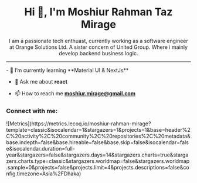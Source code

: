<h1 align="center">Hi 👋, I'm Moshiur Rahman Taz Mirage</h1>
<p align="center">I am a passionate tech enthuast, currently working as a software engineer at Orange Solutions Ltd. A sister concern of United Group. Where i mainly develop backend business logic.</p>
<hr />
- 🌱 I’m currently learning **Material UI & NextJs**

- 💬 Ask me about **react**

- 📫 How to reach me **moshiur.mirage@gmail.com**

<h3 align="left">Connect with me:</h3>
<p align="left">
</p>
![Metrics](https://metrics.lecoq.io/moshiur-rahman-mirage?template=classic&isocalendar=1&stargazers=1&projects=1&base=header%2C%20activity%2C%20community%2C%20repositories%2C%20metadata&base.indepth=false&base.hireable=false&base.skip=false&isocalendar=false&isocalendar.duration=full-year&stargazers=false&stargazers.days=14&stargazers.charts=true&stargazers.charts.type=classic&stargazers.worldmap=false&stargazers.worldmap.sample=0&projects=false&projects.limit=4&projects.descriptions=false&config.timezone=Asia%2FDhaka)
